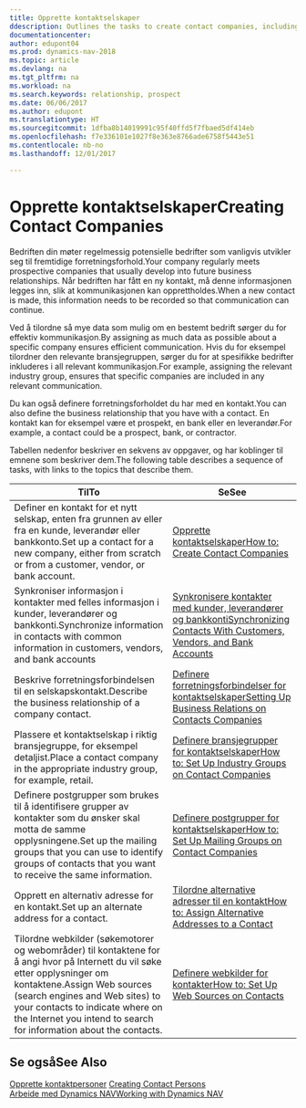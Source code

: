 ```yaml
---
title: Opprette kontaktselskaper
ddescription: Outlines the tasks to create contact companies, including assigning relevant data about prospects and defining the business relationships you have with companies.
documentationcenter: 
author: edupont04
ms.prod: dynamics-nav-2018
ms.topic: article
ms.devlang: na
ms.tgt_pltfrm: na
ms.workload: na
ms.search.keywords: relationship, prospect
ms.date: 06/06/2017
ms.author: edupont
ms.translationtype: HT
ms.sourcegitcommit: 1dfba8b14019991c95f40ffd5f7fbaed5df414eb
ms.openlocfilehash: f7e336101e1027f8e363e8766ade6758f5443e51
ms.contentlocale: nb-no
ms.lasthandoff: 12/01/2017

---
```

# <a name="creating-contact-companies"></a><span data-ttu-id="400fb-102">Opprette kontaktselskaper</span><span class="sxs-lookup"><span data-stu-id="400fb-102">Creating Contact Companies</span></span>
<span data-ttu-id="400fb-103">Bedriften din møter regelmessig potensielle bedrifter som vanligvis utvikler seg til fremtidige forretningsforhold.</span><span class="sxs-lookup"><span data-stu-id="400fb-103">Your company regularly meets prospective companies that usually develop into future business relationships.</span></span> <span data-ttu-id="400fb-104">Når bedriften har fått en ny kontakt, må denne informasjonen legges inn, slik at kommunikasjonen kan opprettholdes.</span><span class="sxs-lookup"><span data-stu-id="400fb-104">When a new contact is made, this information needs to be recorded so that communication can continue.</span></span>

<span data-ttu-id="400fb-105">Ved å tilordne så mye data som mulig om en bestemt bedrift sørger du for effektiv kommunikasjon.</span><span class="sxs-lookup"><span data-stu-id="400fb-105">By assigning as much data as possible about a specific company ensures efficient communication.</span></span> <span data-ttu-id="400fb-106">Hvis du for eksempel tilordner den relevante bransjegruppen, sørger du for at spesifikke bedrifter inkluderes i all relevant kommunikasjon.</span><span class="sxs-lookup"><span data-stu-id="400fb-106">For example, assigning the relevant industry group, ensures that specific companies are included in any relevant communication.</span></span>

<span data-ttu-id="400fb-107">Du kan også definere forretningsforholdet du har med en kontakt.</span><span class="sxs-lookup"><span data-stu-id="400fb-107">You can also define the business relationship that you have with a contact.</span></span> <span data-ttu-id="400fb-108">En kontakt kan for eksempel være et prospekt, en bank eller en leverandør.</span><span class="sxs-lookup"><span data-stu-id="400fb-108">For example, a contact could be a prospect, bank, or contractor.</span></span>

<span data-ttu-id="400fb-109">Tabellen nedenfor beskriver en sekvens av oppgaver, og har koblinger til emnene som beskriver dem.</span><span class="sxs-lookup"><span data-stu-id="400fb-109">The following table describes a sequence of tasks, with links to the topics that describe them.</span></span> 

| <span data-ttu-id="400fb-110">Til</span><span class="sxs-lookup"><span data-stu-id="400fb-110">To</span></span> | <span data-ttu-id="400fb-111">Se</span><span class="sxs-lookup"><span data-stu-id="400fb-111">See</span></span> |
| --- | --- |
| <span data-ttu-id="400fb-112">Definer en kontakt for et nytt selskap, enten fra grunnen av eller fra en kunde, leverandør eller bankkonto.</span><span class="sxs-lookup"><span data-stu-id="400fb-112">Set up a contact for a new company, either from scratch or from a customer, vendor, or bank account.</span></span> |[<span data-ttu-id="400fb-113">Opprette kontaktselskaper</span><span class="sxs-lookup"><span data-stu-id="400fb-113">How to: Create Contact Companies</span></span>](marketing-how-create-contact-companies.md) |
| <span data-ttu-id="400fb-114">Synkroniser informasjon i kontakter med felles informasjon i kunder, leverandører og bankkonti.</span><span class="sxs-lookup"><span data-stu-id="400fb-114">Synchronize information in contacts with common information in customers, vendors, and bank accounts</span></span> |[<span data-ttu-id="400fb-115">Synkronisere kontakter med kunder, leverandører og bankkonti</span><span class="sxs-lookup"><span data-stu-id="400fb-115">Synchronizing Contacts With Customers, Vendors, and Bank Accounts</span></span>](marketing-synchronize-contacts-customers-vendors-bank-accounts.md) |
| <span data-ttu-id="400fb-116">Beskrive forretningsforbindelsen til en selskapskontakt.</span><span class="sxs-lookup"><span data-stu-id="400fb-116">Describe the business relationship of a company contact.</span></span> |[<span data-ttu-id="400fb-117">Definere forretningsforbindelser for kontaktselskaper</span><span class="sxs-lookup"><span data-stu-id="400fb-117">Setting Up Business Relations on Contacts Companies</span></span>](marketing-business-relations.md) |
| <span data-ttu-id="400fb-118">Plassere et kontaktselskap i riktig bransjegruppe, for eksempel detaljist.</span><span class="sxs-lookup"><span data-stu-id="400fb-118">Place a contact company in the appropriate industry group, for example, retail.</span></span> |[<span data-ttu-id="400fb-119">Definere bransjegrupper for kontaktselskaper</span><span class="sxs-lookup"><span data-stu-id="400fb-119">How to: Set Up Industry Groups on Contact Companies</span></span>](marketing-industry-groups.md) |
| <span data-ttu-id="400fb-120">Definere postgrupper som brukes til å identifisere grupper av kontakter som du ønsker skal motta de samme opplysningene.</span><span class="sxs-lookup"><span data-stu-id="400fb-120">Set up the mailing groups that you can use to identify groups of contacts that you want to receive the same information.</span></span> |[<span data-ttu-id="400fb-121">Definere postgrupper for kontaktselskaper</span><span class="sxs-lookup"><span data-stu-id="400fb-121">How to: Set Up Mailing Groups on Contact Companies</span></span>](marketing-mailing-groups.md) |
| <span data-ttu-id="400fb-122">Opprett en alternativ adresse for en kontakt.</span><span class="sxs-lookup"><span data-stu-id="400fb-122">Set up an alternate address for a contact.</span></span> |[<span data-ttu-id="400fb-123">Tilordne alternative adresser til en kontakt</span><span class="sxs-lookup"><span data-stu-id="400fb-123">How to: Assign Alternative Addresses to a Contact</span></span>](marketing-how-assign-alternate-address.md) |
| <span data-ttu-id="400fb-124">Tilordne webkilder (søkemotorer og webområder) til kontaktene for å angi hvor på Internett du vil søke etter opplysninger om kontaktene.</span><span class="sxs-lookup"><span data-stu-id="400fb-124">Assign Web sources (search engines and Web sites) to your contacts to indicate where on the Internet you intend to search for information about the contacts.</span></span> |[<span data-ttu-id="400fb-125">Definere webkilder for kontakter</span><span class="sxs-lookup"><span data-stu-id="400fb-125">How to: Set Up Web Sources on Contacts</span></span>](marketing-web-sources.md) |

## <a name="see-also"></a><span data-ttu-id="400fb-126">Se også</span><span class="sxs-lookup"><span data-stu-id="400fb-126">See Also</span></span>
<span data-ttu-id="400fb-127">[Opprette kontaktpersoner](marketing-create-contact-persons.md) </span><span class="sxs-lookup"><span data-stu-id="400fb-127">[Creating Contact Persons](marketing-create-contact-persons.md) </span></span>  
[<span data-ttu-id="400fb-128">Arbeide med Dynamics NAV</span><span class="sxs-lookup"><span data-stu-id="400fb-128">Working with Dynamics NAV</span></span>](ui-work-product.md)

